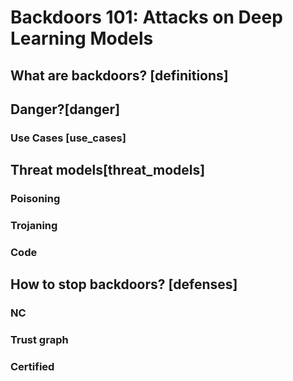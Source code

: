 # Backdoors 101: Attacks on Deep Learning Models

## What are backdoors? [definitions]
## Danger?[danger] 

### Use Cases [use_cases]
## Threat models[threat_models]

### Poisoning
### Trojaning
### Code

## How to stop backdoors? [defenses]

### NC
### Trust graph
### Certified
